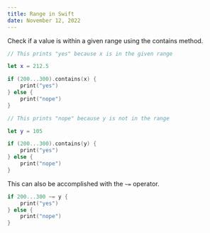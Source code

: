 ```yaml
---
title: Range in Swift
date: November 12, 2022
---
```


Check if a value is within a given range using the contains method.

```swift
// This prints "yes" because x is in the given range

let x = 212.5

if (200...300).contains(x) {
    print("yes")
} else {
    print("nope")
}

// This prints "nope" because y is not in the range

let y = 105

if (200...300).contains(y) {
    print("yes")
} else {
    print("nope")
}
```

This can also be accomplished with the `~=` operator.

```swift
if 200...300 ~= y {
    print("yes")
} else {
    print("nope")
}
```
